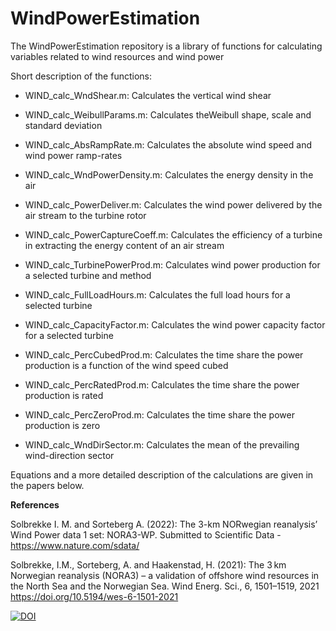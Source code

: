 # WindPowerEstimation
The WindPowerEstimation repository is a library of functions for calculating variables related to wind resources and wind power

Short description of the functions:

- WIND_calc_WndShear.m: Calculates the vertical wind shear

- WIND_calc_WeibullParams.m: Calculates theWeibull shape, scale and standard deviation

- WIND_calc_AbsRampRate.m: Calculates the absolute wind speed and wind power ramp-rates

- WIND_calc_WndPowerDensity.m: Calculates the energy density in the air

- WIND_calc_PowerDeliver.m: Calculates the wind power delivered by the air stream to the turbine rotor

- WIND_calc_PowerCaptureCoeff.m: Calculates the efficiency of a turbine in extracting the energy content of an air stream

- WIND_calc_TurbinePowerProd.m: Calculates wind power production for a selected turbine and method

- WIND_calc_FullLoadHours.m: Calculates the full load hours for a selected turbine

- WIND_calc_CapacityFactor.m: Calculates the wind power capacity factor for a selected turbine

- WIND_calc_PercCubedProd.m: Calculates the time share the power production is a function of the wind speed cubed

- WIND_calc_PercRatedProd.m: Calculates the time share the power production is rated

- WIND_calc_PercZeroProd.m: Calculates the time share the power production is zero

- WIND_calc_WndDirSector.m: Calculates the mean of the prevailing wind-direction sector


Equations and a more detailed description of the calculations are given in the papers below.


**References**

Solbrekke I. M. and Sorteberg A. (2022): The 3-km NORwegian reanalysis’ Wind Power data 1 set: NORA3-WP. Submitted to Scientific Data - https://www.nature.com/sdata/

Solbrekke, I.M., Sorteberg, A. and Haakenstad, H. (2021): The 3 km Norwegian reanalysis (NORA3) – a validation of offshore wind resources in the North Sea and the Norwegian Sea. Wind Energ. Sci., 6, 1501–1519, 2021 https://doi.org/10.5194/wes-6-1501-2021

[![DOI](https://zenodo.org/badge/DOI/10.5281/zenodo.6138696.svg)](https://doi.org/10.5281/zenodo.6138696)

